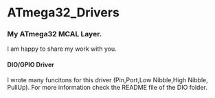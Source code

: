 # ATmega32_Drivers

### My ATmega32 MCAL Layer.

I am happy to share my work with you.

#### DIO/GPIO Driver
I wrote many funcitons for this driver (Pin,Port,Low Nibble,High Nibble, PullUp).
For more information check the README file of the DIO folder.
